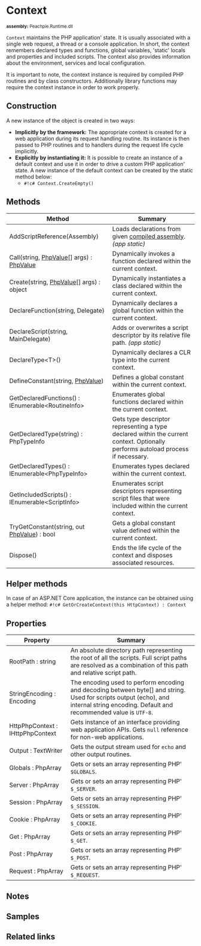 # Context

<small>**assembly:** Peachpie.Runtime.dll</small>

`Context` maintains the PHP application' state. It is usually associated with a single web request, a thread or a console application. In short, the context remembers declared types and functions, global variables, 'static' locals and properties and included scripts. The context also provides information about the environment, services and local configuration.

It is important to note, the context instance is required by compiled PHP routines and by class constructors. Additionally library functions may require the context instance in order to work properly.

## Construction

A new instance of the object is created in two ways:

- **Implicitly by the framework:** The appropriate context is created for a web application during its request handling routine. Its instance is then passed to PHP routines and to handlers during the request life cycle implicitly.
- **Explicitly by instantiating it:** It is possible to create an instance of a default context and use it in order to drive a custom PHP application' state. A new instance of the default context can be created by the static method below:
    * `#!c# Context.CreateEmpty()`

## Methods

Method | Summary
---    | ---
AddScriptReference(Assembly) | Loads declarations from given [compiled assembly](../assembly/compiled-assembly). *(app static)*
Call(string, [PhpValue](phpvalue)[] args) : [PhpValue](phpvalue) | Dynamically invokes a function declared within the current context.
Create(string, [PhpValue](phpvalue)[] args) : object | Dynamically instantiates a class declared within the current context.
DeclareFunction(string, Delegate) | Dynamically declares a global function within the current context.
DeclareScript(string, MainDelegate) | Adds or overwrites a script descriptor by its relative file path. *(app static)*
DeclareType&lt;T&gt;() | Dynamically declares a CLR type into the current context.
DefineConstant(string, [PhpValue](phpvalue)) | Defines a global constant within the current context.
GetDeclaredFunctions() : IEnumerable&lt;RoutineInfo&gt; | Enumerates global functions declared within the current context.
GetDeclaredType(string) : PhpTypeInfo | Gets type descriptor representing a type declared within the current context. Optionally performs autoload process if necessary.
GetDeclaredTypes() : IEnumerable&lt;PhpTypeInfo&gt; | Enumerates types declared within the current context.
GetIncludedScripts() : IEnumerable&lt;ScriptInfo&gt; | Enumerates script descriptors representing script files that were included within the current context.
TryGetConstant(string, out [PhpValue](phpvalue)) : bool | Gets a global constant value defined within the current context.
Dispose() | Ends the life cycle of the context and disposes associated resources.

## Helper methods

In case of an ASP.NET Core application, the instance can be obtained using a helper method: `#!c# GetOrCreateContext(this HttpContext) : Context`

## Properties

Property | Summary
---      | ---
RootPath : string | An absolute directory path representing the root of all the scripts. Full script paths are resolved as a combination of this path and relative script path.
StringEncoding : Encoding | The encoding used to perform encoding and decoding between byte[] and string. Used for scripts output (echo), and internal string encoding. Default and recommended value is `UTF-8`.
HttpPhpContext : IHttpPhpContext | Gets instance of an interface providing web application APIs. Gets `null` reference for non-web applications.
Output : TextWriter | Gets the output stream used for `echo` and other output routines.
Globals : PhpArray | Gets or sets an array representing PHP' `$GLOBALS`.
Server : PhpArray | Gets or sets an array representing PHP' `$_SERVER`.
Session : PhpArray | Gets or sets an array representing PHP' `$_SESSION`.
Cookie : PhpArray | Gets or sets an array representing PHP' `$_COOKIE`.
Get : PhpArray | Gets or sets an array representing PHP' `$_GET`.
Post : PhpArray | Gets or sets an array representing PHP' `$_POST`.
Request : PhpArray | Gets or sets an array representing PHP' `$_REQUEST`.

## Notes

## Samples

## Related links
